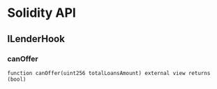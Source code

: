 # Solidity API

## ILenderHook

### canOffer

```solidity
function canOffer(uint256 totalLoansAmount) external view returns (bool)
```

